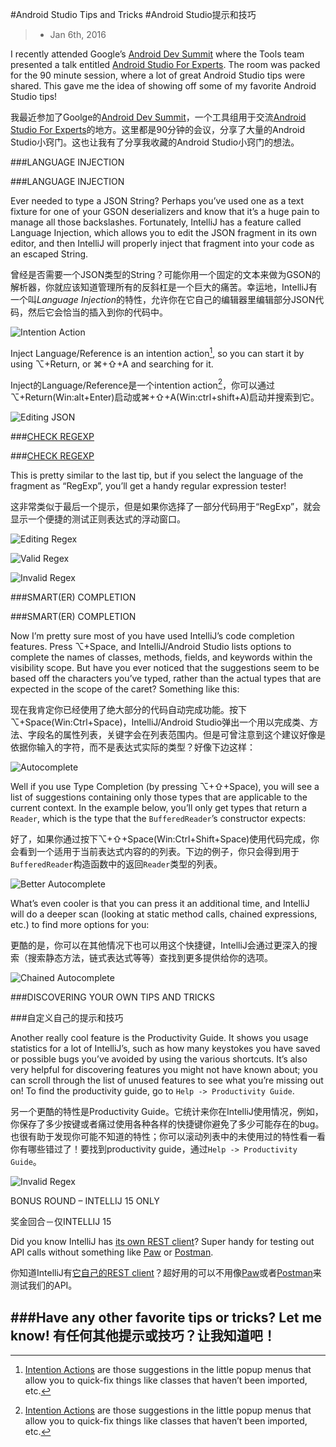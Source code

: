#Android Studio Tips and Tricks
#Android Studio提示和技巧
> - Jan 6th, 2016

I recently attended Google’s [Android Dev Summit](https://androiddevsummit.withgoogle.com/) where the Tools team presented a talk entitled [Android Studio For Experts](https://www.youtube.com/watch?v=Y2GC6P5hPeA). The room was packed for the 90 minute session, where a lot of great Android Studio tips were shared. This gave me the idea of showing off some of my favorite Android Studio tips!

我最近参加了Goolge的[Android Dev Summit](https://androiddevsummit.withgoogle.com/)，一个工具组用于交流[Android Studio For Experts](https://www.youtube.com/watch?v=Y2GC6P5hPeA)的地方。这里都是90分钟的会议，分享了大量的Android Studio小窍门。这也让我有了分享我收藏的Android Studio小窍门的想法。

###LANGUAGE INJECTION

###LANGUAGE INJECTION


Ever needed to type a JSON String? Perhaps you’ve used one as a text fixture for one of your GSON deserializers and know that it’s a huge pain to manage all those backslashes. Fortunately, IntelliJ has a feature called Language Injection, which allows you to edit the JSON fragment in its own editor, and then IntelliJ will properly inject that fragment into your code as an escaped String.

曾经是否需要一个JSON类型的String？可能你用一个固定的文本来做为GSON的解析器，你就应该知道管理所有的反斜杠是一个巨大的痛苦。幸运地，IntelliJ有一个叫*Language Injection*的特性，允许你在它自己的编辑器里编辑部分JSON代码，然后它会恰当的插入到你的代码中。

![Intention Action](http://michaelevans.org/images/2016/01/06/fragment_intention.png)

Inject Language/Reference is an intention action[^intention action], so you can start it by using ⌥+Return, or ⌘+⇧+A and searching for it.

Inject的Language/Reference是一个intention action[^intention action]，你可以通过⌥+Return(Win:alt+Enter)启动或⌘+⇧+A(Win:ctrl+shift+A)启动并搜索到它。

![Editing JSON](http://michaelevans.org/images/2016/01/06/fragment_editor.png)

###[CHECK REGEXP](https://xkcd.com/1171/)

###[CHECK REGEXP](https://xkcd.com/1171/)

This is pretty similar to the last tip, but if you select the language of the fragment as “RegExp”, you’ll get a handy regular expression tester!

这非常类似于最后一个提示，但是如果你选择了一部分代码用于“RegExp”，就会显示一个便捷的测试正则表达式的浮动窗口。

![Editing Regex](http://michaelevans.org/images/2016/01/06/reg_exp_1.png)

![Valid Regex](http://michaelevans.org/images/2016/01/06/reg_exp_2.png)

![Invalid Regex](http://michaelevans.org/images/2016/01/06/reg_exp_3.png)

###SMART(ER) COMPLETION

###SMART(ER) COMPLETION

Now I’m pretty sure most of you have used IntelliJ’s code completion features. Press ⌥+Space, and IntelliJ/Android Studio lists options to complete the names of classes, methods, fields, and keywords within the visibility scope. But have you ever noticed that the suggestions seem to be based off the characters you’ve typed, rather than the actual types that are expected in the scope of the caret? Something like this:

现在我肯定你已经使用了绝大部分的代码自动完成功能。按下⌥+Space(Win:Ctrl+Space)，IntelliJ/Android Studio弹出一个用以完成类、方法、字段名的属性列表，关键字会在列表范围内。但是可曾注意到这个建议好像是依据你输入的字符，而不是表达式实际的类型？好像下边这样：

![Autocomplete](http://michaelevans.org/images/2016/01/06/basic_autocomplete.png)

Well if you use Type Completion (by pressing ⌥+⇧+Space), you will see a list of suggestions containing only those types that are applicable to the current context. In the example below, you’ll only get types that return a `Reader`, which is the type that the `BufferedReader`’s constructor expects:

好了，如果你通过按下⌥+⇧+Space(Win:Ctrl+Shift+Space)使用代码完成，你会看到一个适用于当前表达式内容的的列表。下边的例子，你只会得到用于`BufferedReader`构造函数中的返回`Reader`类型的列表。

![Better Autocomplete](http://michaelevans.org/images/2016/01/06/smart_autocomplete.png)

What’s even cooler is that you can press it an additional time, and IntelliJ will do a deeper scan (looking at static method calls, chained expressions, etc.) to find more options for you:

更酷的是，你可以在其他情况下也可以用这个快捷键，IntelliJ会通过更深入的搜索（搜索静态方法，链式表达式等等）查找到更多提供给你的选项。

![Chained Autocomplete](http://michaelevans.org/images/2016/01/06/chained_autocomplete.png)

###DISCOVERING YOUR OWN TIPS AND TRICKS

###自定义自己的提示和技巧

Another really cool feature is the Productivity Guide. It shows you usage statistics for a lot of IntelliJ’s, such as how many keystokes you have saved or possible bugs you’ve avoided by using the various shortcuts. It’s also very helpful for discovering features you might not have known about; you can scroll through the list of unused features to see what you’re missing out on! To find the productivity guide, go to `Help -> Productivity Guide`.

另一个更酷的特性是Productivity Guide。它统计来你在IntelliJ使用情况，例如，你保存了多少按键或者痛过使用各种各样的快捷键你避免了多少可能存在的bug。也很有助于发现你可能不知道的特性；你可以滚动列表中的未使用过的特性看一看你有哪些错过了！要找到productivity guide，通过`Help -> Productivity Guide`。

![Invalid Regex](http://michaelevans.org/images/2016/01/06/productivity_guide.png)

BONUS ROUND – INTELLIJ 15 ONLY

奖金回合－仅INTELLIJ 15

Did you know IntelliJ has [its own REST client](https://www.jetbrains.com/idea/help/testing-restful-web-services.html)? Super handy for testing out API calls without something like [Paw](https://luckymarmot.com/paw) or [Postman](https://chrome.google.com/webstore/detail/postman/fhbjgbiflinjbdggehcddcbncdddomop?hl=en).

你知道IntelliJ有[它自己的REST client](https://www.jetbrains.com/idea/help/testing-restful-web-services.html)？超好用的可以不用像[Paw](https://luckymarmot.com/paw)或者[Postman](https://chrome.google.com/webstore/detail/postman/fhbjgbiflinjbdggehcddcbncdddomop?hl=en)来测试我们的API。


###Have any other favorite tips or tricks? Let me know!
有任何其他提示或技巧？让我知道吧！
--

[^intention action]:[Intention Actions](https://www.jetbrains.com/idea/help/intention-actions.html) are those suggestions in the little popup menus that allow you to quick-fix things like classes that haven’t been imported, etc.

[^intention action]:[Intention Actions](https://www.jetbrains.com/idea/help/intention-actions.html) 

